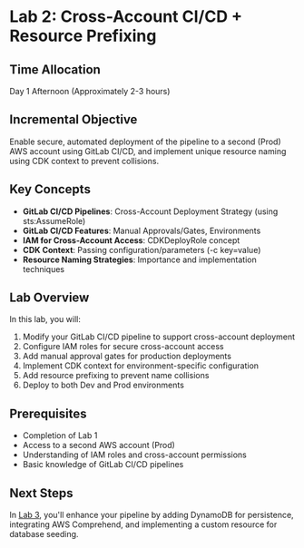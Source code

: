 # Lab 2: Cross-Account CI/CD + Resource Prefixing

## Time Allocation
Day 1 Afternoon (Approximately 2-3 hours)

## Incremental Objective
Enable secure, automated deployment of the pipeline to a second (Prod) AWS account using GitLab CI/CD, and implement unique resource naming using CDK context to prevent collisions.

## Key Concepts

- **GitLab CI/CD Pipelines**: Cross-Account Deployment Strategy (using sts:AssumeRole)
- **GitLab CI/CD Features**: Manual Approvals/Gates, Environments
- **IAM for Cross-Account Access**: CDKDeployRole concept
- **CDK Context**: Passing configuration/parameters (-c key=value)
- **Resource Naming Strategies**: Importance and implementation techniques

## Lab Overview

In this lab, you will:

1. Modify your GitLab CI/CD pipeline to support cross-account deployment
2. Configure IAM roles for secure cross-account access
3. Add manual approval gates for production deployments
4. Implement CDK context for environment-specific configuration
5. Add resource prefixing to prevent name collisions
6. Deploy to both Dev and Prod environments

## Prerequisites

- Completion of Lab 1
- Access to a second AWS account (Prod)
- Understanding of IAM roles and cross-account permissions
- Basic knowledge of GitLab CI/CD pipelines

## Next Steps

In [Lab 3](../lab-3/README.md), you'll enhance your pipeline by adding DynamoDB for persistence, integrating AWS Comprehend, and implementing a custom resource for database seeding.